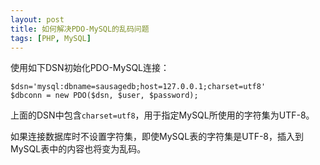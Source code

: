 ```yaml
---
layout: post
title: 如何解决PDO-MySQL的乱码问题
tags: [PHP, MySQL]
---
```


使用如下DSN初始化PDO-MySQL连接：

	$dsn='mysql:dbname=sausagedb;host=127.0.0.1;charset=utf8'
	$dbconn = new PDO($dsn, $user, $password);

上面的DSN中包含`charset=utf8`，用于指定MySQL所使用的字符集为UTF-8。

如果连接数据库时不设置字符集，即使MySQL表的字符集是UTF-8，插入到MySQL表中的内容也将变为乱码。
